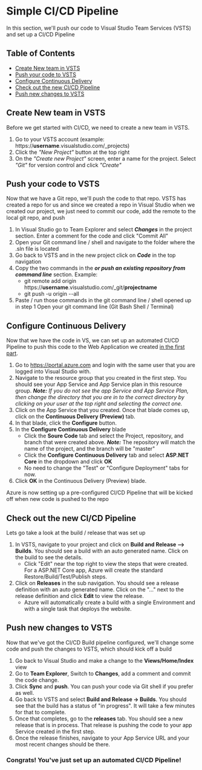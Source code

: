 # Simple CI/CD Pipeline
In this section, we'll push our code to Visual Studio Team Services (VSTS) and set up a CI/CD Pipeline

## Table of Contents
- [Create New team in VSTS](#create-new-team-in-vsts)
- [Push your code to VSTS](#push-your-code-to-vsts)
- [Configure Continuous Delivery](#configure-continuous-delivery)
- [Check out the new CI/CD Pipeline](#check-out-the-new-cicd-pipeline)
- [Push new changes to VSTS](#push-new-changes-to-vsts)

## Create New team in VSTS
Before we get started with CI/CD, we need to create a new team in VSTS.

1. Go to your VSTS account (example: https://__username__.visualstudio.com/_projects)
2. Click the *"New Project"* button at the top right
3. On the *"Create new Project"* screen, enter a name for the project. Select *"Git"* for version control and click *"Create"*

## Push your code to VSTS
Now that we have a Git repo, we'll push the code to that repo. VSTS has created a repo for us and since we created a repo in Visual Studio when we created our project, we just need to commit our code, add the remote to the local git repo, and push

1. In Visual Studio go to Team Explorer and select *__Changes__* in the project section. Enter a comment for the code and click "Commit All"
2. Open your Git command line / shell and navigate to the folder where the .sln file is located
3. Go back to VSTS and in the new project click on *__Code__* in the top navigation
4. Copy the two commands in the *__or push an existing repository from command line__* section. Example:
    - git remote add origin https://__username__.visualstudio.com/_git/__projectname__
    - git push -u origin --all
5. Paste / run those commands in the git command line / shell opened up in step 1
Open your git command line (Git Bash Shell / Terminal)

## Configure Continuous Delivery
Now that we have the code in VS, we can set up an automated CI/CD Pipeline to push this code to the Web Application we created [in the first part](/README.md).

1. Go to <a href="https://portal.azure.com" target="_blank">https://portal.azure.com</a> and login with the same user that you are logged into Visual Studio with.
2. Navigate to the resource group that you created in the first step. You should see your App Service and App Service plan in this resource group. __*Note:*__ *If you do not see the app Service and App Service Plan, then change the directory that you are in to the correct directory by clicking on your user at the top right and selecting the correct one.*
3. Click on the App Service that you created. Once that blade comes up, click on the __Continuous Delivery (Preview)__ tab.
4. In that blade, click the __Configure__ button.
5. In the __Configure Continuous Delivery__ blade
    - Click the __Soure Code__ tab and select the Project, repository, and branch that were created above. __*Note:*__ The repository will match the name of the project, and the branch will be "master"
    - Click the __Configure Continuous Delivery__ tab and select __ASP.NET Core__ in the dropdown and click __OK__
    - No need to change the "Test" or "Configure Deployment" tabs for now.
6. Click __OK__ in the Continuous Delivery (Preview) blade.

Azure is now setting up a pre-configured CI/CD Pipeline that will be kicked off when new code is pushed to the repo

## Check out the new CI/CD Pipeline

Lets go take a look at the build / release that was set up
1. In VSTS, navigate to your project and click on __Build and Release --> Builds__. You should see a build with an auto generated name. Click on the build to see the details. 
    - Click "Edit" near the top right to view the steps that were created. For a ASP.NET Core app, Azure will create the standard Restore/Build/Test/Publish steps.
2. Click on __Releases__ in the sub navigation. You should see a release definition with an auto generated name. Click on the "..." next to the release definition and click __Edit__ to view the release.
    - Azure will automatically create a build with a single Environment and with a single task that deploys the website.

## Push new changes to VSTS

Now that we've got the CI/CD Build pipeline configured, we'll change some code and push the changes to VSTS, which should kick off a build
1. Go back to Visual Studio and make a change to the __Views/Home/Index__ view
2. Go to __Team Explorer__, Switch to __Changes__, add a comment and commit the code change.
3. Click __Sync__ and __push__. You can push your code via Git shell if you prefer as well.
4. Go back to VSTS and select __Build and Release -> Builds__. You should see that the build has a status of "in progress". It will take a few minutes for that to complete.
5. Once that completes, go to the __releases__ tab. You should see a new release that is in process. That release is pushing the code to your app Service created in the first step.
6. Once the release finishes, navigate to your App Service URL and your most recent changes should be there.


### Congrats! You've just set up an automated CI/CD Pipeline!

